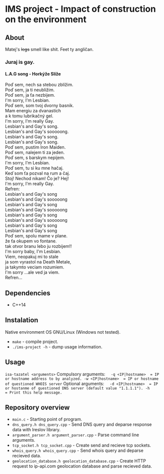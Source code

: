 # IMS project - Impact of construction on the environment

## About
Matej's ~~legs~~ smell like shit. Feet ty angličan.

### Juraj is gay.

#### L.A.G song -  Horkýže Slíže
Poď sem, nech sa stebou zblížim.\
Poď sem, ja ti neubližim.\
Poď sem, ja ťa nezbijem.\
I'm sorry, I'm Lesbian.\
Poď sem, som tvoj dvorny basnik.\
Mam energiu za dvanastich\
a k tomu lubrikačný gel.\
I'm sorry, I'm really Gay.\
Lesbian's and Gay's song.\
Lesbian's and Gay's sooooong.\
Lesbian's and Gay's song.\
Lesbian's and Gay's song.\
Poď sem, pustim Iron Maiden.\
Poď sem, nalejem ti za jeden.\
Poď sem, s barskym nepijem.\
I'm sorry, I'm Lesbian.\
Poď sem, tu si ku mne hačaj.\
Ked´som ťa pozval na rum a čaj.\
Stoj! Nechod nikam! Čo je? Hej!\
I'm sorry, I'm really Gay.\
Refren:\
Lesbian's and Gay's song\
Lesbian's and Gay's sooooong\
Lesbian's and Gay's song\
Lesbian's and Gay's sooooong\
Lesbian's and Gay's song\
Lesbian's and Gay's sooooong\
Lesbian's and Gay's song\
Lesbian's and Gay's song\
Poď sem, spolu mame v plane.\
že ťa okupem vo fontane.\
tak otvor branu lebo ju rozbijem!!\
I'm sorry baby, I'm Lesbian.\
Viem, neopakuj mi to stale\
ja som vyrastol na Death Metale,\
ja takymto veciam rozumiem.\
I'm sorry ...ale ved ja viem.\
Refren...

## Dependencies
- C++14

## Instalation
Native environment OS GNU/Linux (Windows not tested).
- ``make`` - compile project.
- ``./ims-project -h`` - dump usage information.
## Usage
``isa-tazatel <arguments>``
Compulsory arguments:
``  -q <IP|hostname>  = IP or hostname address to by analyzed.
  -w <IP|hostname>  = IP or hostname of questioned WHOIS server``
Optional arguments:
``  -d <IP|hostname>  = IP or hostanme of questioned DNS server
                     (default value "1.1.1.1").
  -h                = Print this help message.``

## Repository overview
- ``main.c`` - Starting point of program.
- ``dns_query.h dns_query.cpp`` - Send DNS query and deparse response data with lreslov library.
- ``argument_parser.h argument_parser.cpp`` - Parse command line arguments.
- ``tcp_socket.h tcp_socket.cpp`` - Create send and recieve tcp sockets.
- ``whois_query.h whois_query.cpp`` - Send whois query and deparse recieved data.
- ``geolocation_database.h geolocation_database.cpp`` - Create HTTP request to ip-api.com geolocation database and parse recieved data.

